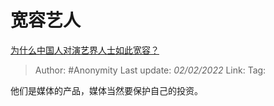 # 宽容艺人
[为什么中国人对演艺界人士如此宽容？](https://www.zhihu.com/question/298286034/answer/512394207)

> Author: #Anonymity 
> Last update: *02/02/2022* 
> Link:
> Tag: 

他们是媒体的产品，媒体当然要保护自己的投资。
